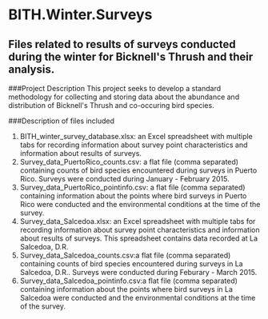 # BITH.Winter.Surveys
## Files related to results of surveys conducted during the winter for Bicknell's Thrush and their analysis.

###Project Description
This project seeks to develop a standard methodology for collecting and storing data about the abundance and distribution of Bicknell's Thrush and co-occuring bird species.

###Description of files included
1. BITH_winter_survey_database.xlsx: an Excel spreadsheet with multiple tabs for recording information about survey point characteristics and information about results of surveys. 
2. Survey_data_PuertoRico_counts.csv: a flat file (comma separated) containing counts of bird species encountered during surveys in Puerto Rico.  Surveys were conducted during January - February 2015.
3. Survey_data_PuertoRico_pointinfo.csv: a flat file (comma separated) containing information about the points where bird surveys in Puerto Rico were conducted and the environmental conditions at the time of the survey.
4. Survey_data_Salcedoa.xlsx: an Excel spreadsheet with multiple tabs for recording information about survey point characteristics and information about results of surveys. This spreadsheet contains data recorded at La Salcedoa, D.R.
5. Survey_data_Salcedoa_counts.csv:a flat file (comma separated) containing counts of bird species encountered during surveys in La Salcedoa, D.R..  Surveys were conducted during Feburary - March 2015.
6. Survey_data_Salcedoa_pointinfo.csv:a flat file (comma separated) containing information about the points where bird surveys in La Salcedoa were conducted and the environmental conditions at the time of the survey.

